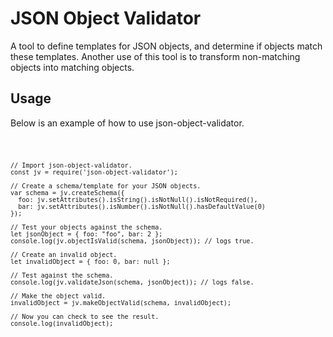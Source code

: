 # <b>JSON Object Validator</b>
A tool to define templates for JSON objects, and determine if objects match these templates. Another use of this tool is to transform non-matching objects into matching objects.
## <b>Usage</b>
Below is an example of how to use json-object-validator.
>
  <code style="background-color: dark-grey">

    // Import json-object-validator.
    const jv = require('json-object-validator');

    // Create a schema/template for your JSON objects.
    var schema = jv.createSchema({
      foo: jv.setAttributes().isString().isNotNull().isNotRequired(),
      bar: jv.setAttributes().isNumber().isNotNull().hasDefaultValue(0)
    });

    // Test your objects against the schema.
    let jsonObject = { foo: "foo", bar: 2 };
    console.log(jv.objectIsValid(schema, jsonObject)); // logs true.

    // Create an invalid object.
    let invalidObject = { foo: 0, bar: null };

    // Test against the schema.
    console.log(jv.validateJson(schema, jsonObject)); // logs false.

    // Make the object valid.
    invalidObject = jv.makeObjectValid(schema, invalidObject);

    // Now you can check to see the result.
    console.log(invalidObject);

  </code>
